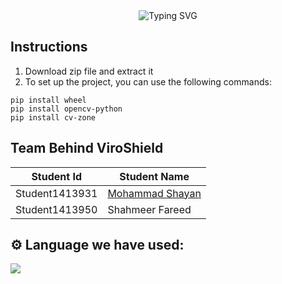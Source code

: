 <div align="center">
  <img src="https://readme-typing-svg.herokuapp.com?font=Poppins&weight=600&size=28&duration=3500&pause=500&color=A866FB&center=true&vCenter=true&width=435&lines=Aptech+Vison+2024;Fashion+Mirror;" alt="Typing SVG" />
</div>

## Instructions
1. Download zip file and extract it
2. To set up the project, you can use the following commands:
```
pip install wheel
pip install opencv-python
pip install cv-zone

```

## Team Behind ViroShield

| Student Id | Student Name |
| ------------- | ------------- |
| Student1413931 | <a href="https://mohammadshayan.com" > Mohammad Shayan </a> |
| Student1413950 | Shahmeer Fareed  |

## ⚙️ Language we have used:
<p align="left">
  <img src="https://img.shields.io/badge/Python-3776AB?style=for-the-badge&logo=python&logoColor=white">
</p>

